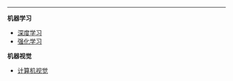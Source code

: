 
<hr style="margin: 5px 0;">


**机器学习**
- [深度学习](./DeepLearning/README.md)
- [强化学习](./ReinforcementLearning/README.md)

**机器视觉**
- [计算机视觉](./ComputerVision/README.md)